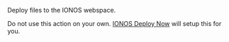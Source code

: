Deploy files to the IONOS webspace.

Do not use this action on your own. [IONOS Deploy Now](https://ionos.space) will setup this for you.
